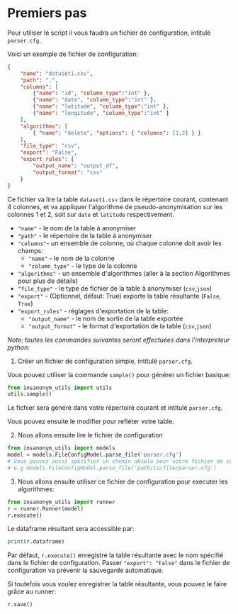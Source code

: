 # Premiers pas

Pour utiliser le script il vous faudra un fichier de configuration, intitulé `parser.cfg`.

Voici un exemple de fichier de configuration:

```json
{
    "name": "dataset1.csv",
    "path": ".",
    "columns": [
        {"name": "id", "column_type":"int" },
        {"name": "date", "column_type":"int" },
        {"name": "latitude", "column_type":"int" },
        {"name": "longitude", "column_type":"int" }
    ],
    "algorithms": [
        { "name": "delete", "options": { "columns": [1,2] } }
    ],
    "file_type": "csv",
    "export": "False",
    "export_rules": {
        "output_name": "output_df",
        "output_format": "csv"
    }
}
```

Ce fichier va lire la table `dataset1.csv` dans le répertoire courant, contenant 4 colonnes, et va appliquer l'algorithme de pseudo-anonymisation sur les colonnes 1 et 2, soit sur `date` et `latitude` respectivement.

- `"name"` - le nom de la table à anonymiser
- `"path"` - le répertoire de la table à anonymiser
- `"columns"`- un ensemble de colonne, où chaque colonne doit avoir les champs:
    - `"name"` - le nom de la colonne
    - `"column_type"` - le type de la colonne 
- `"algorithms"` - un ensemble d'algorithmes (aller à la section Algorithmes pour plus de détails)
- `"file_type"` - le type de fichier de la table à anonymiser (`csv`,`json`)
- `"export"` - (Optionnel, défaut: True) exporte la table résultante (`False`, `True`)
- `"export_rules"` - réglages d'exportation de la table:
    - `"output_name"` - le nom de sortie de la table exportée
    - `"output_format"` - le format d'exportation de la table (`csv`,`json`)

*Note: toutes les commandes suivantes seront effectuées dans l'interpreteur python:*

1. Créer un fichier de configuration simple, intitulé `parser.cfg`.

Vous pouvez utiliser la commande `sample()` pour générer un fichier basique:

```python
from insanonym_utils import utils
utils.sample()
```

Le fichier sera généré dans votre répertoire courant et intitulé `parser.cfg`. 

Vous pouvez ensuite le modifier pour refléter votre table.

2. Nous allons ensuite lire le fichier de configuration

```python
from insanonym_utils import models
model = models.FileConfigModel.parse_file('parser.cfg') 
# Vous pouvez aussi spécifier un chemin absolu pour votre fichier de configuration: 
# e.g models.FileConfigModel.parse_file('path/to/file/parser.cfg')
```

3. Nous allons ensuite utiliser ce fichier de configuration pour executer les algorithmes:

```python
from insanonym_utils import runner
r = runner.Runner(model)
r.execute()
```

Le dataframe résultant sera accessible par:
```python
print(r.dataframe)
```

Par défaut, `r.execute()` enregistre la table résultante avec le nom spécifié dans le fichier de configuration.
Passer `"export": "False"` dans le fichier de configuration va prévenir la sauvegarde automatique.

Si toutefois vous voulez enregistrer la table résultante, vous pouvez le faire grâce au runner:

```python
r.save()
```
